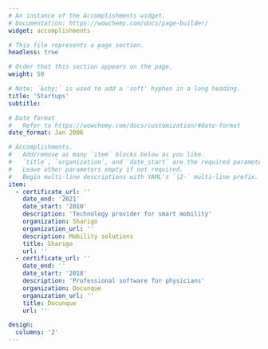```yaml
---
# An instance of the Accomplishments widget.
# Documentation: https://wowchemy.com/docs/page-builder/
widget: accomplishments

# This file represents a page section.
headless: true

# Order that this section appears on the page.
weight: 50

# Note: `&shy;` is used to add a 'soft' hyphen in a long heading.
title: 'Startups'
subtitle:

# Date format
#   Refer to https://wowchemy.com/docs/customization/#date-format
date_format: Jan 2006

# Accomplishments.
#   Add/remove as many `item` blocks below as you like.
#   `title`, `organization`, and `date_start` are the required parameters.
#   Leave other parameters empty if not required.
#   Begin multi-line descriptions with YAML's `|2-` multi-line prefix.
item:
  - certificate_url: ''
    date_end: '2021'
    date_start: '2010'
    description: 'Technology provider for smart mobility'
    organization: Sharigo
    organization_url: ''
    description: Mobility solutions
    title: Sharigo 
    url: ''
  - certificate_url: ''
    date_end: ''
    date_start: '2018'
    description: 'Professional software for physicians'
    organization: Docunque
    organization_url: ''
    title: Docunque
    url: ''

design:
  columns: '2'
---
```

